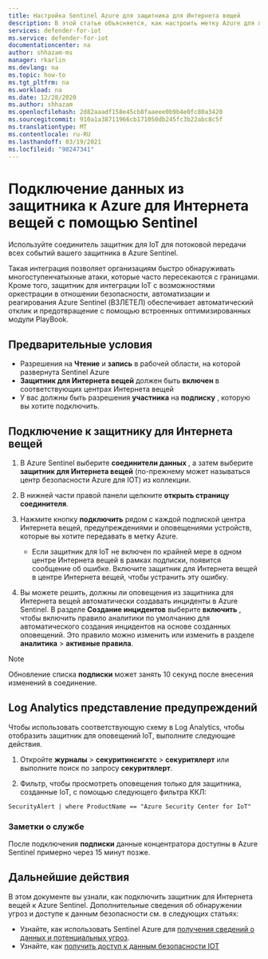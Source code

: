 ```yaml
---
title: Настройка Sentinel Azure для защитника для Интернета вещей
description: В этой статье объясняется, как настроить метку Azure для получения данных из вашего защитника для решения IoT.
services: defender-for-iot
ms.service: defender-for-iot
documentationcenter: na
author: shhazam-ms
manager: rkarlin
ms.devlang: na
ms.topic: how-to
ms.tgt_pltfrm: na
ms.workload: na
ms.date: 12/28/2020
ms.author: shhazam
ms.openlocfilehash: 2d82aaadf158e45cb8faaeee0b9b4e0fc80a3420
ms.sourcegitcommit: 910a1a38711966cb171050db245fc3b22abc8c5f
ms.translationtype: MT
ms.contentlocale: ru-RU
ms.lasthandoff: 03/19/2021
ms.locfileid: "98247341"
---
```

# <a name="connect-your-data-from-defender-for-iot-to-azure-sentinel"></a>Подключение данных из защитника к Azure для Интернета вещей с помощью Sentinel 

Используйте соединитель защитник для IoT для потоковой передачи всех событий вашего защитника в Azure Sentinel. 

Такая интеграция позволяет организациям быстро обнаруживать многоступенчатыхные атаки, которые часто пересекаются с границами. Кроме того, защитник для интеграции IoT с возможностями оркестрации в отношении безопасности, автоматизации и реагирования Azure Sentinel (ВЗЛЕТЕЛ) обеспечивает автоматический отклик и предотвращение с помощью встроенных оптимизированных модули PlayBook. 

## <a name="prerequisites"></a>Предварительные условия

- Разрешения на **Чтение** и **запись** в рабочей области, на которой развернута Sentinel Azure
- **Защитник для Интернета вещей** должен быть **включен** в соответствующих центрах Интернета вещей
- У вас должны быть разрешения **участника** на **подписку** , которую вы хотите подключить.

## <a name="connect-to-defender-for-iot"></a>Подключение к защитнику для Интернета вещей

1. В Azure Sentinel выберите **соединители данных** , а затем выберите **защитник для Интернета вещей** (по-прежнему может называться центр безопасности Azure для IOT) из коллекции.

1. В нижней части правой панели щелкните **открыть страницу соединителя**.

1. Нажмите кнопку **подключить** рядом с каждой подпиской центра Интернета вещей, предупреждениями и оповещениями устройств, которые вы хотите передавать в метку Azure.
    - Если защитник для IoT не включен по крайней мере в одном центре Интернета вещей в рамках подписки, появится сообщение об ошибке. Включите защитник для Интернета вещей в центре Интернета вещей, чтобы устранить эту ошибку.

1. Вы можете решить, должны ли оповещения из защитника для Интернета вещей автоматически создавать инциденты в Azure Sentinel. В разделе **Создание инцидентов** выберите **включить** , чтобы включить правило аналитики по умолчанию для автоматического создания инцидентов на основе созданных оповещений. Это правило можно изменить или изменить в разделе **аналитика**  >  **активные правила**.

> [!NOTE]
> Обновление списка **подписки** может занять 10 секунд после внесения изменений в соединение. 

## <a name="log-analytics-alert-view"></a>Log Analytics представление предупреждений

Чтобы использовать соответствующую схему в Log Analytics, чтобы отобразить защитник для оповещений IoT, выполните следующие действия.

1. Откройте **журналы**  >  **секуритинсигхтс**  >  **секуритялерт** или выполните поиск по запросу **секуритялерт**.

1. Фильтр, чтобы просмотреть оповещения только для защитника, созданные IoT, с помощью следующего фильтра ККЛ:

```kusto
SecurityAlert | where ProductName == "Azure Security Center for IoT"
```

### <a name="service-notes"></a>Заметки о службе

После подключения **подписки** данные концентратора доступны в Azure Sentinel примерно через 15 минут позже.

## <a name="next-steps"></a>Дальнейшие действия

В этом документе вы узнали, как подключить защитник для Интернета вещей к Azure Sentinel. Дополнительные сведения об обнаружении угроз и доступе к данным безопасности см. в следующих статьях:

- Узнайте, как использовать Sentinel Azure для [получения сведений о данных и потенциальных угроз](../sentinel/quickstart-get-visibility.md).
- Узнайте, как [получить доступ к данным безопасности IOT](how-to-security-data-access.md)